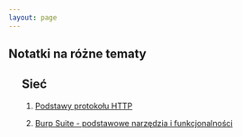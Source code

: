 ```yaml
---
layout: page
---
```


<section>
	<h1>Notatki na różne tematy</h1>
	<ul>
		<p><h2>Sieć</h2>
			<ol>
				<li><a href="{{ "/HTTP-basic" | prepend: site.baseurl | replace: '//', '/' }}"><p>Podstawy protokołu HTTP</p></a></li>
				<li><a href="{{ "/burp-suite" | prepend: site.baseurl | replace: '//', '/' }}"><p>Burp Suite - podstawowe narzędzia i funkcjonalności</p></a></li>
			</ol>
		</p>
	</ul>
</section>
